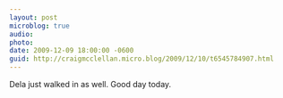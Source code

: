 ```yaml
---
layout: post
microblog: true
audio: 
photo: 
date: 2009-12-09 18:00:00 -0600
guid: http://craigmcclellan.micro.blog/2009/12/10/t6545784907.html
---
```

Dela just walked in as well. Good day today.
